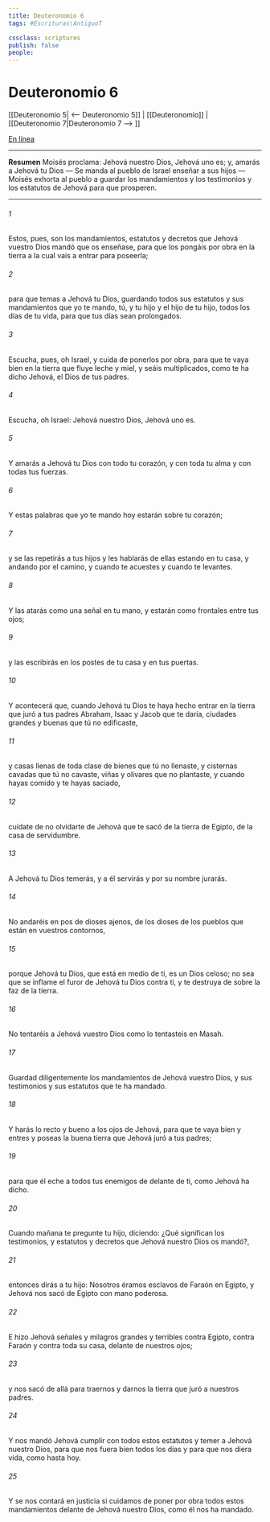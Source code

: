 ```yaml
---
title: Deuteronomio 6
tags: #Escrituras\AntiguoT

cssclass: scriptures
publish: false
people:
---
```


# Deuteronomio 6
[[Deuteronomio 5| <-- Deuteronomio 5]] | [[Deuteronomio]] | [[Deuteronomio 7|Deuteronomio 7 --> ]]

[En línea](https://churchofjesuschrist.org/study/scriptures/ot/deut/6?lang=spa)

---
__Resumen__
Moisés proclama: Jehová nuestro Dios, Jehová uno es; y, amarás a Jehová tu Dios — Se manda al pueblo de Israel enseñar a sus hijos — Moisés exhorta al pueblo a guardar los mandamientos y los testimonios y los estatutos de Jehová para que prosperen.

---
###### 1 
Estos, pues, son los mandamientos, estatutos y decretos que Jehová vuestro Dios mandó que os enseñase, para que los pongáis por obra en la tierra a la cual vais a entrar para poseerla;

###### 2 
para que temas a Jehová tu Dios, guardando todos sus estatutos y sus mandamientos que yo te mando, tú, y tu hijo y el hijo de tu hijo, todos los días de tu vida, para que tus días sean prolongados.

###### 3 
Escucha, pues, oh Israel, y cuida de ponerlos por obra, para que te vaya bien en la tierra que fluye leche y miel, y seáis multiplicados, como te ha dicho Jehová, el Dios de tus padres.

###### 4 
Escucha, oh Israel: Jehová nuestro Dios, Jehová uno es.

###### 5 
Y amarás a Jehová tu Dios con todo tu corazón, y con toda tu alma y con todas tus fuerzas.

###### 6 
Y estas palabras que yo te mando hoy estarán sobre tu corazón;

###### 7 
y se las repetirás a tus hijos y les hablarás de ellas estando en tu casa, y andando por el camino, y cuando te acuestes y cuando te levantes.

###### 8 
Y las atarás como una señal en tu mano, y estarán como frontales entre tus ojos;

###### 9 
y las escribirás en los postes de tu casa y en tus puertas.

###### 10 
Y acontecerá que, cuando Jehová tu Dios te haya hecho entrar en la tierra que juró a tus padres Abraham, Isaac y Jacob que te daría,  ciudades grandes y buenas que tú no edificaste,

###### 11 
y casas llenas de toda clase de bienes que tú no llenaste, y cisternas cavadas que tú no cavaste, viñas y olivares que no plantaste, y cuando hayas comido y te hayas saciado,

###### 12 
cuídate de no olvidarte de Jehová que te sacó de la tierra de Egipto, de la casa de servidumbre.

###### 13 
A Jehová tu Dios temerás, y a él servirás y por su nombre jurarás.

###### 14 
No andaréis en pos de dioses ajenos, de los dioses de los pueblos que están en vuestros contornos,

###### 15 
porque Jehová tu Dios, que está en medio de ti, es un Dios celoso; no sea que se inflame el furor de Jehová tu Dios contra ti, y te destruya de sobre la faz de la tierra.

###### 16 
No tentaréis a Jehová vuestro Dios como lo tentasteis en Masah.

###### 17 
Guardad diligentemente los mandamientos de Jehová vuestro Dios, y sus testimonios y sus estatutos que te ha mandado.

###### 18 
Y harás lo recto y bueno a los ojos de Jehová, para que te vaya bien y entres y poseas la buena tierra que Jehová juró a tus padres;

###### 19 
para que él eche a todos tus enemigos de delante de ti, como Jehová ha dicho.

###### 20 
Cuando mañana te pregunte tu hijo, diciendo: ¿Qué significan los testimonios, y estatutos y decretos que Jehová nuestro Dios os mandó?,

###### 21 
entonces dirás a tu hijo: Nosotros éramos esclavos de Faraón en Egipto, y Jehová nos sacó de Egipto con mano poderosa.

###### 22 
E hizo Jehová señales y milagros grandes y terribles contra Egipto, contra Faraón y contra toda su casa, delante de nuestros ojos;

###### 23 
y nos sacó de allá para traernos y darnos la tierra que juró a nuestros padres.

###### 24 
Y nos mandó Jehová cumplir con todos estos estatutos y temer a Jehová nuestro Dios, para que nos fuera bien todos los días y para que nos diera vida, como hasta hoy.

###### 25 
Y se nos contará en justicia si cuidamos de poner por obra todos estos mandamientos delante de Jehová nuestro Dios, como él nos ha mandado.

